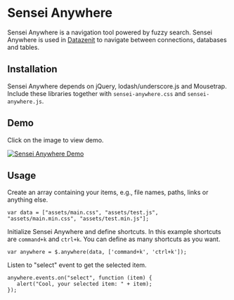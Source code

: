 # Sensei Anywhere

Sensei Anywhere is a navigation tool powered by fuzzy search. Sensei Anywhere is used in [Datazenit](http://datazenit.com/) to navigate between connections, databases and tables.

## Installation

Sensei Anywhere depends on jQuery, lodash/underscore.js and Mousetrap. Include these libraries together with ``sensei-anywhere.css`` and ``sensei-anywhere.js``.

## Demo

Click on the image to view demo.

[![Sensei Anywhere Demo](http://lauris.github.io/images/blog/sensei.png)](http://datazenit.com/static/sensei-anywhere/example/)

## Usage

Create an array containing your items, e.g., file names, paths, links or anything else. 

```
var data = ["assets/main.css", "assets/test.js", "assets/main.min.css", "assets/test.min.js"];
```

Initialize Sensei Anywhere and define shortcuts. In this example shortcuts are ``command+k`` and ``ctrl+k``. You can define as many shortcuts as you want.

```
var anywhere = $.anywhere(data, ['command+k', 'ctrl+k']);
```

Listen to "select" event to get the selected item.

```
anywhere.events.on("select", function (item) {
   alert("Cool, your selected item: " + item);
});
```